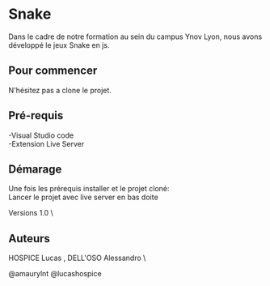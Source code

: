 # Snake

Dans le cadre de notre formation au sein du campus Ynov Lyon, nous avons développé le jeux Snake en js.

## Pour commencer
N'hésitez pas a clone le projet.

## Pré-requis
-Visual Studio code\
-Extension Live Server

## Démarage
Une fois les prérequis installer et le projet cloné:\
Lancer le projet avec live server en bas doite

Versions 1.0 \

## Auteurs
HOSPICE Lucas , DELL'OSO Alessandro \

@amaurylnt @lucashospice
